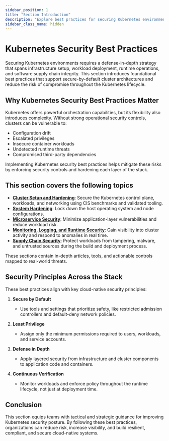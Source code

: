 ```yaml
---
sidebar_position: 1
title: "Section Introduction"
description: "Explore best practices for securing Kubernetes environments across cluster setup, system hardening, microservice security, runtime monitoring, and supply chain protection."
sidebar_class_name: hidden
---
```


# Kubernetes Security Best Practices

Securing Kubernetes environments requires a defense-in-depth strategy that spans infrastructure setup, workload deployment, runtime operations, and software supply chain integrity. This section introduces foundational best practices that support secure-by-default cluster architectures and reduce the risk of compromise throughout the Kubernetes lifecycle.

## Why Kubernetes Security Best Practices Matter

Kubernetes offers powerful orchestration capabilities, but its flexibility also introduces complexity. Without strong operational security controls, clusters can be vulnerable to:

- Configuration drift
- Escalated privileges
- Insecure container workloads
- Undetected runtime threats
- Compromised third-party dependencies

Implementing Kubernetes security best practices helps mitigate these risks by enforcing security controls and hardening each layer of the stack.

## This section covers the following topics

- **[Cluster Setup and Hardening](/docs/best_practices/cluster_setup_and_hardening/intro)**: Secure the Kubernetes control plane, workloads, and networking using CIS benchmarks and validated tooling.
- **[System Hardening](/docs/best_practices/system_hardening/intro)**: Lock down the host operating system and node configurations.
- **[Microservice Security](/docs/best_practices/minimize_microservice_vulnerabilities/intro)**: Minimize application-layer vulnerabilities and reduce workload risk.
- **[Monitoring, Logging, and Runtime Security](/docs/best_practices/monitoring_logging_and_runtime_security/intro)**: Gain visibility into cluster activity and respond to anomalies in real time.
- **[Supply Chain Security](/docs/best_practices/supply_chain_security/intro)**: Protect workloads from tampering, malware, and untrusted sources during the build and deployment process.

These sections contain in-depth articles, tools, and actionable controls mapped to real-world threats.

## Security Principles Across the Stack

These best practices align with key cloud-native security principles:

1. **Secure by Default**
   - Use tools and settings that prioritize safety, like restricted admission controllers and default-deny network policies.

2. **Least Privilege**
   - Assign only the minimum permissions required to users, workloads, and service accounts.

3. **Defense in Depth**
   - Apply layered security from infrastructure and cluster components to application code and containers.

4. **Continuous Verification**
   - Monitor workloads and enforce policy throughout the runtime lifecycle, not just at deployment time.

## Conclusion

This section equips teams with tactical and strategic guidance for improving Kubernetes security posture. By following these best practices, organizations can reduce risk, increase visibility, and build resilient, compliant, and secure cloud-native systems.
